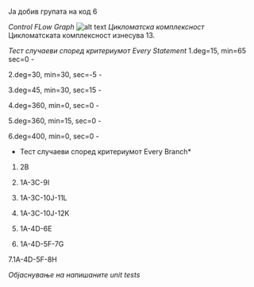 Ја добив групата на код 6

*Control FLow Graph*
![alt text](https://imgur.com/eWqhMjA.png)
*Цикломатска комплексност*
Цикломатската комплексност изнесува 13.

*Тест случаеви според критериумот Every Statement*
1.deg=15, min=65 sec=0 - 

2.deg=30, min=30, sec=-5 - 

3.deg=45, min=30, sec=15 - 

4.deg=360, min=0, sec=0 - 

5.deg=360, min=15, sec=0 -

6.deg=400, min=0, sec=0 - 

* Тест случаеви според критериумот Every Branch*
1. 2B

2. 1A-3C-9I

3. 1A-3C-10J-11L

4. 1A-3C-10J-12K

5. 1A-4D-6E

6. 1A-4D-5F-7G

7.1A-4D-5F-8H

*Објаснување на напишаните unit tests*

